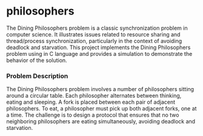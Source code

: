 # philosophers
The Dining Philosophers problem is a classic synchronization problem in computer science.
It illustrates issues related to resource sharing and thread/process synchronization,
particularly in the context of avoiding deadlock and starvation. This project implements the
Dining Philosophers problem using in C language and provides a simulation to demonstrate the
behavior of the solution.

### Problem Description
The Dining Philosophers problem involves a number of philosophers sitting around a circular table.
Each philosopher alternates between thinking, eating and sleeping. A fork is placed between
each pair of adjacent philosophers. To eat, a philosopher must pick up both adjacent forks,
one at a time. The challenge is to design a protocol that ensures that no two neighboring
philosophers are eating simultaneously, avoiding deadlock and starvation.
